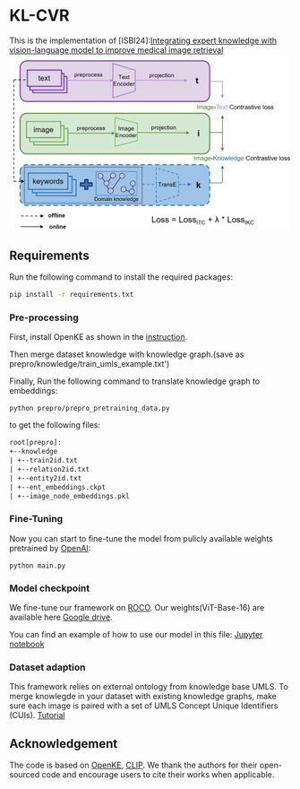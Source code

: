 # KL-CVR
This is the implementation of [ISBI24]:[Integrating expert knowledge with vision-language model to improve medical image retrieval](https://drive.google.com/file/d/1D-KQTavwxLzsGJ_hqKv6-V4Mby4ByFET/view?usp=drive_link)
<img src="img/KLCVR.png">
## Requirements

Run the following command to install the required packages:

```bash
pip install -r requirements.txt
```

### Pre-processing
First, install OpenKE as shown in the [instruction](https://github.com/Wxy-24/KL-CVR/blob/main/prepro/OpenKE/README.md).

Then merge dataset knowledge with knowledge graph.(save as prepro/knowledge/train_umls_example.txt')

Finally, Run the following command to translate knowledge graph to embeddings:

```angular2
python prepro/prepro_pretraining_data.py
```

to get the following files:

```angular2
root[prepro]:
+--knowledge
| +--train2id.txt
| +--relation2id.txt
| +--entity2id.txt
| +--ent_embeddings.ckpt
| +--image_node_embeddings.pkl

```

### Fine-Tuning

Now you can start to fine-tune the model from pulicly available weights pretrained by [OpenAI](https://openaipublic.azureedge.net/clip/models/5806e77cd80f8b59890b7e101eabd078d9fb84e6937f9e85e4ecb61988df416f/ViT-B-16.pt):

```angular2
python main.py
```

### Model checkpoint

We fine-tune our framework on [ROCO](https://github.com/razorx89/roco-dataset). Our weights(ViT-Base-16) are available here [Google drive](https://drive.google.com/drive/folders/1tavJ3Xsp57ezpmzLOkfhUbTBrAt6frZv?usp=drive_link). 

You can find an example of how to use our model in this file: [Jupyter notebook](https://github.com/Wxy-24/KL-CVR/blob/main/how_to_load_model.ipynb)

### Dataset adaption
This framework relies on external ontology from knowledge base UMLS.
To merge knowlegde in your dataset with existing knowledge graphs, make sure each image is paired with a set of UMLS Concept Unique Identifiers (CUIs). [Tutorial](https://github.com/Wxy-24/KL-CVR/blob/main/CUI_mapping.ipynb)

## Acknowledgement

The code is based on [OpenKE](https://github.com/thunlp/OpenKE), [CLIP](https://github.com/OpenAI/CLIP).
We thank the authors for their open-sourced code and encourage users to cite their works when applicable.
